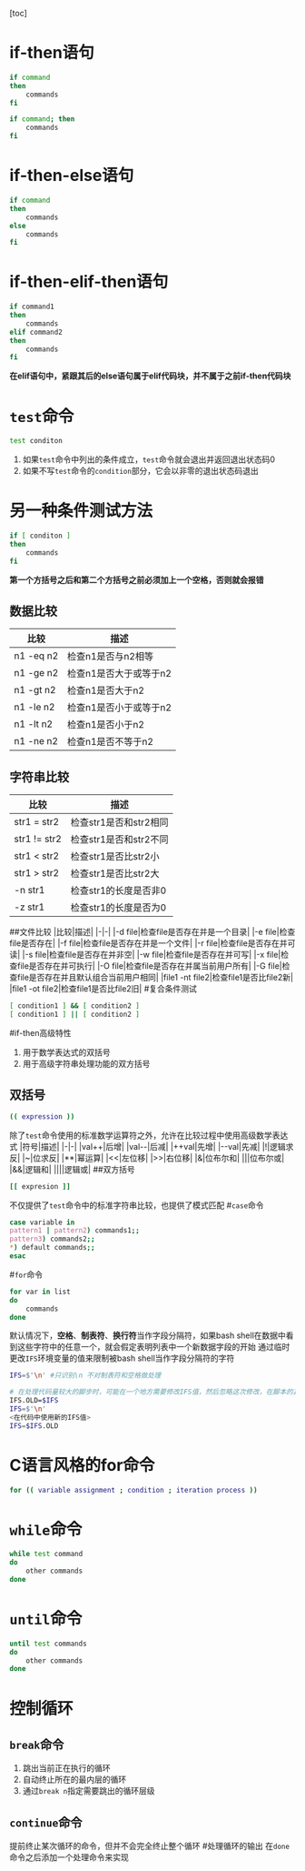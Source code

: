 [toc]

# if-then语句
```bash
if command
then
    commands
fi

if command; then
    commands
fi
```
# if-then-else语句
```bash
if command
then
    commands
else
    commands
fi
```
# if-then-elif-then语句
```bash
if command1
then
    commands
elif command2
then
    commands
fi
```
**在elif语句中，紧跟其后的else语句属于elif代码块，并不属于之前if-then代码块**
# `test`命令
```bash
test conditon
```
1. 如果`test`命令中列出的条件成立，`test`命令就会退出并返回退出状态码0
2. 如果不写`test`命令的`condition`部分，它会以非零的退出状态码退出

# 另一种条件测试方法
```bash
if [ conditon ]
then
    commands
fi
```
**第一个方括号之后和第二个方括号之前必须加上一个空格，否则就会报错**
## 数据比较
|比较|描述|
|-|-|
|n1 -eq n2|检查n1是否与n2相等|
|n1 -ge n2|检查n1是否大于或等于n2|
|n1 -gt n2|检查n1是否大于n2|
|n1 -le n2|检查n1是否小于或等于n2|
|n1 -lt n2|检查n1是否小于n2|
|n1 -ne n2|检查n1是否不等于n2|
## 字符串比较
|比较|描述|
|-|-|
|str1 = str2|检查str1是否和str2相同|
|str1 != str2|检查str1是否和str2不同|
|str1 < str2|检查str1是否比str2小|
|str1 > str2|检查str1是否比str2大|
|-n str1|检查str1的长度是否非0|
|-z str1|检查str1的长度是否为0|
##文件比较
|比较|描述|
|-|-|
|-d file|检查file是否存在并是一个目录|
|-e file|检查file是否存在|
|-f file|检查file是否存在并是一个文件|
|-r file|检查file是否存在并可读|
|-s file|检查file是否存在并非空|
|-w file|检查file是否存在并可写|
|-x file|检查file是否存在并可执行|
|-O file|检查file是否存在并属当前用户所有|
|-G file|检查file是否存在并且默认组合当前用户相同|
|file1 -nt file2|检查file1是否比file2新|
|file1 -ot file2|检查file1是否比file2旧|
#复合条件测试
```bash
[ condition1 ] && [ condition2 ]
[ condition1 ] || [ condition2 ]
```
#if-then高级特性
1. 用于数学表达式的双括号
2. 用于高级字符串处理功能的双方括号
## 双括号
```bash
(( expression ))
```
除了`test`命令使用的标准数学运算符之外，允许在比较过程中使用高级数学表达式
|符号|描述|
|-|-|
|val++|后增|
|val--|后减|
|++val|先增|
|--val|先减|
|!|逻辑求反|
|~|位求反|
|**|幂运算|
|<<|左位移|
|>>|右位移|
|&|位布尔和|
|\||位布尔或|
|&&|逻辑和|
|\|\||逻辑或|
##双方括号
```bash
[[ expresion ]]
```
不仅提供了`test`命令中的标准字符串比较，也提供了模式匹配
#`case`命令
```bash
case variable in
pattern1 | pattern2) commands1;;
pattern3) commands2;;
*) default commands;;
esac
```
#`for`命令
```bash
for var in list
do
    commands
done
```
默认情况下，**空格**、**制表符**、**换行符**当作字段分隔符，如果bash shell在数据中看到这些字符中的任意一个，就会假定表明列表中一个新数据字段的开始
通过临时更改`IFS`环境变量的值来限制被bash shell当作字段分隔符的字符
```bash
IFS=$'\n' #只识别\n 不对制表符和空格做处理
```
```bash
# 在处理代码量较大的脚步时，可能在一个地方需要修改IFS值，然后忽略这次修改，在脚本的其他地方继续沿用IFS的默认值
IFS.OLD=$IFS
IFS=$'\n'
<在代码中使用新的IFS值>
IFS=$IFS.OLD
```
# C语言风格的for命令
```bash
for (( variable assignment ; condition ; iteration process ))
```
# `while`命令
```bash
while test command
do
    other commands
done
```
# `until`命令
```bash
until test commands
do
    other commands
done
```
# 控制循环
## `break`命令
1. 跳出当前正在执行的循环
2. 自动终止所在的最内层的循环
3. 通过`break n`指定需要跳出的循环层级
## `continue`命令
提前终止某次循环的命令，但并不会完全终止整个循环
#处理循环的输出
在`done`命令之后添加一个处理命令来实现
